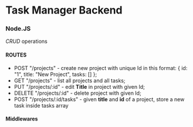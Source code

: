 # Task Manager Backend

### Node.JS

_CRUD_ operations

#### ROUTES

- POST "/projects" - create new project with unique Id in this format: { id: "1", title: "New Project", tasks: [] };
- GET "/projects" - list all projects and all tasks;
- PUT "/projects/:id" - edit **Title** in project with given Id;
- DELETE "/projects/:id" - delete project with given Id;
- POST "/projects/:id/tasks" - given **title** and **id** of a project, store a new task inside tasks array

#### Middlewares
